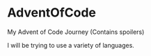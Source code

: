 # AdventOfCode
 My Advent of Code Journey (Contains spoilers)
 
 I will be trying to use a variety of languages.
